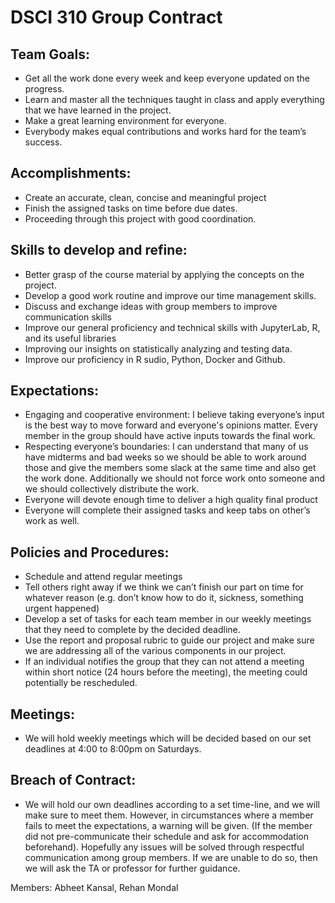 
# DSCI 310 Group Contract

## Team Goals:

- Get all the work done every week and keep everyone updated on the progress. 
- Learn and master all the techniques taught in class and apply everything that we have learned in the project.
- Make a great learning environment for everyone.
- Everybody makes equal contributions and works hard for the team’s success.

## Accomplishments:

- Create an accurate, clean, concise and meaningful project
- Finish the assigned tasks on time before due dates.
- Proceeding through this project with good coordination. 

## Skills to develop and refine:

- Better grasp of the course material by applying the concepts on the project.
- Develop a good work routine and improve our time management skills.
- Discuss and exchange ideas with group members to improve communication skills
- Improve our general proficiency and technical skills with JupyterLab, R, and its useful libraries 
- Improving our insights on statistically analyzing and testing data.
- Improve our proficiency in R sudio, Python, Docker and Github.

## Expectations:

- Engaging and cooperative environment: I believe taking everyone’s input is the best way to move forward and everyone's opinions matter. Every member in the group should have active inputs towards the final work.
- Respecting everyone’s boundaries: I can understand that many of us have midterms and bad weeks so we should be able to work around those and give the members some slack at the same time and also get the work done. Additionally we should not force work onto someone and we should collectively distribute the work.
- Everyone will devote enough time to deliver a high quality final product
- Everyone will complete their assigned tasks and keep tabs on other’s work as well. 

## Policies and Procedures:

- Schedule and attend regular meetings
- Tell others right away if we think we can’t finish our part on time for whatever reason (e.g. don’t know how to do it, sickness, something urgent happened)
- Develop a set of tasks for each team member in our weekly meetings that they need to complete by the decided deadline.
- Use the report and proposal rubric to guide our project and make sure we are addressing all of the various components in our project.
- If an individual notifies the group that they can not attend a meeting within short notice (24 hours before the meeting), the meeting could potentially be rescheduled.

## Meetings:

- We will hold weekly meetings which will be decided based on our set deadlines at 4:00 to 8:00pm on Saturdays. 

## Breach of Contract:

- We will hold our own deadlines according to a set time-line, and we will make sure to meet them. However, in circumstances where a member fails to meet the expectations, a warning will be given. (If the member did not pre-communicate their schedule and ask for accommodation beforehand). Hopefully any issues will be solved through respectful communication among group members. If we are unable to do so, then we will ask the TA or professor for further guidance.

Members: Abheet Kansal, Rehan Mondal
